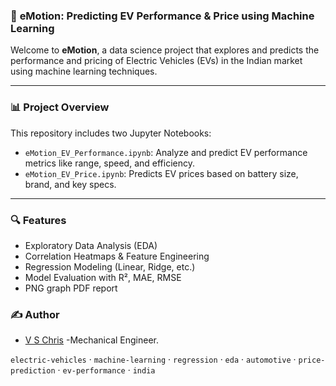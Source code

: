 ### 🚗 **eMotion: Predicting EV Performance & Price using Machine Learning**

Welcome to **eMotion**, a data science project that explores and predicts the performance and pricing of Electric Vehicles (EVs) in the Indian market using machine learning techniques.

---

### 📊 Project Overview

This repository includes two Jupyter Notebooks:

* `eMotion_EV_Performance.ipynb`: Analyze and predict EV performance metrics like range, speed, and efficiency.
* `eMotion_EV_Price.ipynb`: Predicts EV prices based on battery size, brand, and key specs.

---

### 🔍 Features

* Exploratory Data Analysis (EDA)
* Correlation Heatmaps & Feature Engineering
* Regression Modeling (Linear, Ridge, etc.)
* Model Evaluation with R², MAE, RMSE
* PNG graph PDF report

### ✍️ Author
- [V S Chris](https://www.linkedin.com/in/vschris/)
-Mechanical Engineer.




`electric-vehicles` · `machine-learning` · `regression` · `eda` · `automotive` · `price-prediction` · `ev-performance` · `india`
